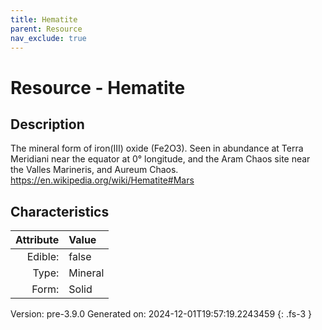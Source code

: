 ```yaml
---
title: Hematite
parent: Resource
nav_exclude: true
---
```

# Resource - Hematite

## Description
The mineral form of iron(III) oxide (Fe2O3).&#10;&#9; Seen in abundance at Terra Meridiani near the equator at 0° longitude,&#10;&#9; and the Aram Chaos site near the Valles Marineris, and Aureum Chaos.&#10;&#9; https://en.wikipedia.org/wiki/Hematite#Mars

## Characteristics

| Attribute      | Value |
|--------:|:------|
|Edible:|false|
|Type:|Mineral|
|Form:|Solid|
 



    

Version: pre-3.9.0 Generated on: 2024-12-01T19:57:19.2243459
{: .fs-3 }
